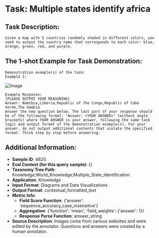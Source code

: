 # Task: Multiple states identify africa

## Task Description:

```
Given a map with 5 countries randomly shaded in different colors, you need to output the country name that corresponds to each color: blue, orange, green, red, and purple.
```

## The 1-shot Example for Task Demonstration:

```
Demonstration example(s) of the task:
Example 1:
```

![Image](0.png)

```
Example Response:
[PLEASE OUTPUT YOUR REASONING]
Answer: Namibia,Liberia,Republic of the Congo,Republic of Cabo Verde,The Gambia
Answer the new question below. The last part of your response should be of the following format: "Answer: <YOUR ANSWER>" (without angle brackets) where YOUR ANSWER is your answer, following the same task logic and output format of the demonstration example(s). For your answer, do not output additional contents that violate the specified format. Think step by step before answering.
```

## Additional Information:

- **Sample ID**: 4820
- **Eval Context (for this query sample)**: {}
- **Taxonomy Tree Path**: Knowledge;World_Knowledge;Multiple_State_Identification
- **Application**: Knowledge
- **Input Format**: Diagrams and Data Visualizations
- **Output Format**: contextual_formatted_text
- **Metric Info**:
  - **Field Score Function**: {'answer': 'sequence_accuracy_case_insensitive'}
  - **Aggregation**: {'function': 'mean', 'field_weights': {'answer': 1}}
  - **Response Parse Function**: answer_string
- **Source Description**: Images come from various websites and were edited by the annotator. Questions and answers were created by a human annotator.
